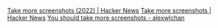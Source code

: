 
[Take more screenshots (2022) | Hacker News](https://news.ycombinator.com/item?id=34544199)
[Take more screenshots | Hacker News](https://news.ycombinator.com/item?id=32215277)
[You should take more screenshots - alexwlchan](https://alexwlchan.net/2022/screenshots/)
